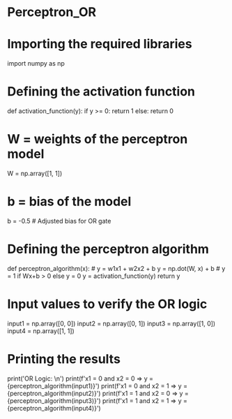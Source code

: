 # Perceptron_OR
# Importing the required libraries
import numpy as np

# Defining the activation function
def activation_function(y):
    if y >= 0:
        return 1
    else:
        return 0

# W = weights of the perceptron model
W = np.array([1, 1])
# b = bias of the model
b = -0.5  # Adjusted bias for OR gate

# Defining the perceptron algorithm
def perceptron_algorithm(x):
    # y = w1x1 + w2x2 + b
    y = np.dot(W, x) + b
    # y = 1 if Wx+b > 0 else y = 0 
    y = activation_function(y)
    return y

# Input values to verify the OR logic 
input1 = np.array([0, 0])
input2 = np.array([0, 1])
input3 = np.array([1, 0])
input4 = np.array([1, 1])

# Printing the results
print('OR Logic: \n')
print(f'x1 = 0 and x2 = 0 => y = {perceptron_algorithm(input1)}')
print(f'x1 = 0 and x2 = 1 => y = {perceptron_algorithm(input2)}')
print(f'x1 = 1 and x2 = 0 => y = {perceptron_algorithm(input3)}')
print(f'x1 = 1 and x2 = 1 => y = {perceptron_algorithm(input4)}')
